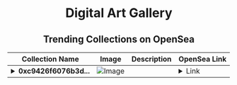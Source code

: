 <div align="center">

# Digital Art Gallery

## Trending Collections on OpenSea

| Collection Name                       | Image                                                                                     | Description                       | OpenSea Link                                                                                          |
|---------------------------------------|-------------------------------------------------------------------------------------------|-----------------------------------|--------------------------------------------------------------------------------------------------------|
| **<details><summary>0xc9426f6076b3d...</summary>0xc9426f6076b3d4d8445c5ce2aed73ce1290bf631</details>** | ![Image](https://i2.seadn.io/optimism/0xca5e7e219f566f73a337f3af0c8d2297ae3a0918/6404459f0a28661c41bd910f8b5899/e86404459f0a28661c41bd910f8b5899.png?w=200&auto=format) |  | <details><summary>Link</summary>[0xc9426f6076b3d4d8445c5ce2aed73ce1290bf631](https://opensea.io/collection/0xc9426f6076b3d4d8445c5ce2aed73ce1290bf631)</details> |

</div>
